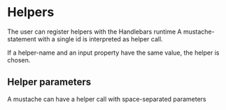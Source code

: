 # Helpers

The user can register helpers with the Handlebars runtime
A mustache-statement with a single id is interpreted as helper call.

[](./helper-without-args.hb-spec.json)

If a helper-name and an input property have the same value, the helper is chosen.

[](./helpers-have-precedence-over-input-props.hb-spec.json)

## Helper parameters

A mustache can have a helper call with space-separated parameters
